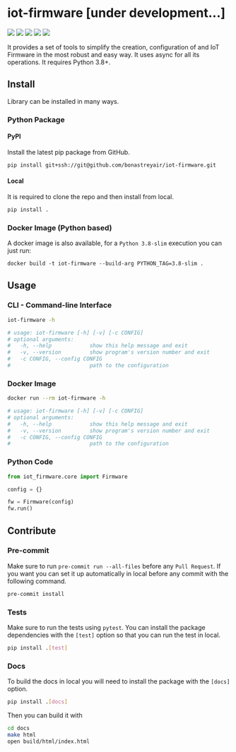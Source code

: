 # iot-firmware [under development...]

[![](https://github.com/bonastreyair/iot-firmware/workflows/CI/badge.svg)](https://github.com/bonastreyair/iot-firmware/actions)
[![](https://readthedocs.org/projects/iot-firmware/badge/?version=latest)](https://iot-firmware.readthedocs.io/en/latest/?badge=latest)
[![](https://img.shields.io/codecov/c/github/bonastreyair/iot-firmware/main)](https://codecov.io/gh/bonastreyair/iot-firmware)
[![](https://img.shields.io/badge/code%20style-black-black)](https://github.com/psf/black)
[![](https://img.shields.io/github/license/bonastreyair/iot-firmware)](https://github.com/bonastreyair/iot-firmware/blob/main/LICENSE)

It provides a set of tools to simplify the creation, configuration of and IoT Firmware
in the most robust and easy way. It uses async for all its operations. It requires Python 3.8+.

## Install

Library can be installed in many ways.

### Python Package

#### PyPI

Install the latest pip package from GitHub.
```sh
pip install git+ssh://git@github.com/bonastreyair/iot-firmware.git
```

#### Local

It is required to clone the repo and then install from local.
```sh
pip install .
```

### Docker Image (Python based)

A docker image is also available, for a `Python 3.8-slim` execution you can just run:
```text
docker build -t iot-firmware --build-arg PYTHON_TAG=3.8-slim .
```

## Usage

### CLI - Command-line Interface

```sh
iot-firmware -h

# usage: iot-firmware [-h] [-v] [-c CONFIG]
# optional arguments:
#   -h, --help            show this help message and exit
#   -v, --version         show program's version number and exit
#   -c CONFIG, --config CONFIG
#                         path to the configuration
```

### Docker Image

```sh
docker run --rm iot-firmware -h

# usage: iot-firmware [-h] [-v] [-c CONFIG]
# optional arguments:
#   -h, --help            show this help message and exit
#   -v, --version         show program's version number and exit
#   -c CONFIG, --config CONFIG
#                         path to the configuration
```

### Python Code

```python
from iot_firmware.core import Firmware

config = {}

fw = Firmware(config)
fw.run()
```

## Contribute

### Pre-commit

Make sure to run `pre-commit run --all-files` before any `Pull Request`. If you want you can set it up automatically
in local before any commit with the following command.
```sh
pre-commit install
```

### Tests

Make sure to run the tests using `pytest`. You can install the package dependencies with the `[test]` option
so that you can run the test in local.
```sh
pip install .[test]
```

### Docs

To build the docs in local you will need to install the package with the `[docs]` option.
```sh
pip install .[docs]
```

Then you can build it with
```sh
cd docs
make html
open build/html/index.html
```

